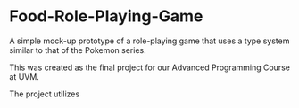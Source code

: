 # Food-Role-Playing-Game

A simple mock-up prototype of a role-playing game that uses a type system similar to that of the Pokemon series.

This was created as the final project for our Advanced Programming Course at UVM.

The project utilizes
